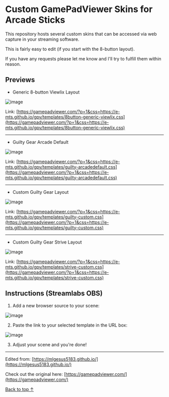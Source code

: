 # Custom GamePadViewer Skins for Arcade Sticks

This repository hosts several custom skins that can be accessed via web capture in your streaming software.

This is fairly easy to edit (if you start with the 8-button layout).

If you have any requests please let me know and I'll try to fulfill them within reason.

## Previews

- Generic 8-button Viewlix Layout

![image](https://user-images.githubusercontent.com/61860605/193346892-39a4af9f-beaf-418b-9b5d-4f879f5355c1.png)

Link: [https://gamepadviewer.com/?p=1&css=https://e-mts.github.io/gpv/templates/8button-generic-viewlix.css](https://gamepadviewer.com/?p=1&css=https://e-mts.github.io/gpv/templates/8button-generic-viewlix.css)

---

- Guilty Gear Arcade Default

![image](https://user-images.githubusercontent.com/61860605/193347066-87ef2b10-4156-44f5-ac27-98924cc2b69a.png)

Link: [https://gamepadviewer.com/?p=1&css=https://e-mts.github.io/gpv/templates/guilty-arcadedefault.css](https://gamepadviewer.com/?p=1&css=https://e-mts.github.io/gpv/templates/guilty-arcadedefault.css)

---

- Custom Guilty Gear Layout

![image](https://user-images.githubusercontent.com/61860605/193347155-1376308f-769b-40e4-ad30-7c459e3d82bf.png)

Link: [https://gamepadviewer.com/?p=1&css=https://e-mts.github.io/gpv/templates/guilty-custom.css](https://gamepadviewer.com/?p=1&css=https://e-mts.github.io/gpv/templates/guilty-custom.css)

---

- Custom Guilty Gear Strive Layout

![image](https://user-images.githubusercontent.com/61860605/193347225-fa40a9fe-941c-4f98-a40a-c4b2598626c3.png)

Link: [https://gamepadviewer.com/?p=1&css=https://e-mts.github.io/gpv/templates/strive-custom.css](https://gamepadviewer.com/?p=1&css=https://e-mts.github.io/gpv/templates/strive-custom.css)

## Instructions (Streamlabs OBS)

1. Add a new browser source to your scene:

![image](https://user-images.githubusercontent.com/61860605/193346242-ca9473e9-416a-408b-9169-3712365d6619.png)

2. Paste the link to your selected template in the URL box:

![image](https://user-images.githubusercontent.com/61860605/193346456-664a4aab-39b7-42e2-b697-3e8ee7a6ffde.png)

3. Adjust your scene and you're done!

---

Edited from: [https://mlgesus5183.github.io/](https://mlgesus5183.github.io/)

Check out the original here: [https://gamepadviewer.com/](https://gamepadviewer.com/)

[Back to top ↑](#custom-gamepadviewer-skins-for-arcade-sticks)
